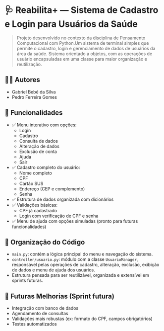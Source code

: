 # 🩺 Reabilita+ — Sistema de Cadastro e Login para Usuários da Saúde

> Projeto desenvolvido no contexto da disciplina de Pensamento Computacional com Python.Um sistema de terminal simples que permite o cadastro, login e gerenciamento de dados de usuários da área da saúde. Sistema orientado a objetos, com as operações de usuário encapsuladas em uma classe para maior organização e reutilização.

## 👨‍💻 Autores

- Gabriel Bebé da Silva  
- Pedro Ferreira Gomes

## 🚀 Funcionalidades

- ✅ Menu interativo com opções:
  - Login
  - Cadastro
  - Consulta de dados
  - Alteração de dados
  - Exclusão de conta
  - Ajuda
  - Sair
- ✅ Cadastro completo do usuário:
  - Nome completo
  - CPF
  - Cartão SUS
  - Endereço (CEP e complemento)
  - Senha
- ✅ Estrutura de dados organizada com dicionários
- ✅ Validações básicas:
  - CPF já cadastrado
  - Login com verificação de CPF e senha
- ✅ Menu de ajuda com opções simuladas (pronto para futuras funcionalidades)

## 🧠 Organização do Código

- `main.py`: contém a lógica principal do menu e navegação do sistema.
- `controller/usuario.py`: módulo com a classe `UsuarioManager`, responsável pelas operações de cadastro, alteração, exclusão, exibição de dados e menu de ajuda dos usuários.
- Estrutura pensada para ser reutilizável, organizada e extensível em sprints futuras.

## 🔮 Futuras Melhorias (Sprint futura)

- Integração com banco de dados
- Agendamento de consultas
- Validações mais robustas (ex: formato do CPF, campos obrigatórios)
- Testes automatizados
